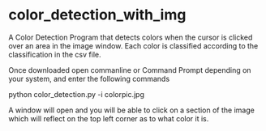 # color_detection_with_img
A Color Detection Program that detects colors when the cursor is clicked over an area in the image window. Each color is classified according to the classification in the csv file.

Once downloaded open commanline or Command Prompt depending on your system, and enter the following commands

python color_detection.py -i colorpic.jpg

A window will open and you will be able to click on a section of the image which will reflect on the top left corner as to what color it is.
